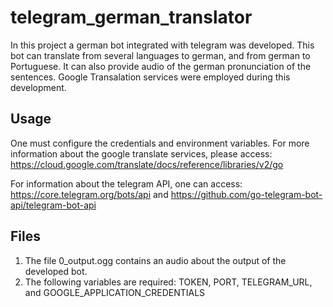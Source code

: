 # telegram_german_translator


In this project a german bot integrated with telegram was developed. This bot can translate from several languages to german, and from german to Portuguese. It can also provide audio of the german pronunciation of the sentences. Google Transalation services were employed during this development. 

## Usage

One must configure the credentials and environment variables. For more information about the google translate services, please access: https://cloud.google.com/translate/docs/reference/libraries/v2/go

For information about the telegram API, one can access: https://core.telegram.org/bots/api and https://github.com/go-telegram-bot-api/telegram-bot-api


## Files


1. The file 0_output.ogg contains an audio about the output of the developed bot.
2. The following variables are required: TOKEN, PORT, TELEGRAM_URL, and GOOGLE_APPLICATION_CREDENTIALS


